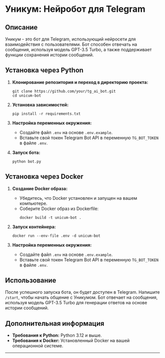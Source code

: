 # Уникум: Нейробот для Telegram

## Описание

Уникум - это бот для Telegram, использующий нейросети для взаимодействия с пользователями. Бот способен отвечать на сообщения, используя модель GPT-3.5 Turbo, а также поддерживает функции сохранения истории сообщений.

## Установка через Python

1. **Клонирование репозитория и переход в директорию проекта:**

   ```
   git clone https://github.com/your/tg_ai_bot.git
   cd unicum-bot
   ```

2. **Установка зависимостей:**

   ```
   pip install -r requirements.txt
   ```

3. **Настройка переменных окружения:**

   - Создайте файл `.env` на основе `.env.example`.
   - Вставьте свой токен Telegram Bot API в переменную `TG_BOT_TOKEN` в файле `.env`.

4. **Запуск бота:**
   ```
   python bot.py
   ```

## Установка через Docker

1. **Создание Docker образа:**

   - Убедитесь, что Docker установлен и запущен на вашем компьютере.
   - Соберите Docker образ из Dockerfile:
     ```
     docker build -t unicum-bot .
     ```

2. **Запуск контейнера:**

   ```
   docker run --env-file .env -d unicum-bot
   ```

3. **Настройка переменных окружения:**
   - Создайте файл `.env` на основе `.env.example`.
   - Вставьте свой токен Telegram Bot API в переменную `TG_BOT_TOKEN` в файле `.env`.

## Использование

После успешного запуска бота, он будет доступен в Telegram. Напишите `/start`, чтобы начать общение с Уникумом. Бот отвечает на сообщения, используя модель GPT-3.5 Turbo для генерации ответов на основе истории сообщений.

## Дополнительная информация

- **Требования к Python:** Python 3.12 и выше.
- **Требования к Docker:** Установленный Docker на вашей операционной системе.

---
